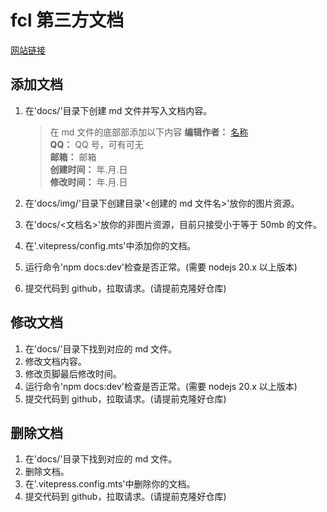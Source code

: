 # fcl 第三方文档

[网站链接](https://docs.ningmo.fun)

## 添加文档

1. 在'docs/'目录下创建 md 文件并写入文档内容。
   > 在 md 文件的底部部添加以下内容
   **编辑作者：** [名称](相关链接)  
    **QQ：** QQ 号，可有可无  
    **邮箱：** 邮箱  
    **创建时间：** 年.月.日  
    **修改时间：** 年.月.日  

2. 在'docs/img/'目录下创建目录'<创建的 md 文件名>'放你的图片资源。
3. 在'docs/<文档名>'放你的非图片资源，目前只接受小于等于 50mb 的文件。
4. 在'.vitepress/config.mts'中添加你的文档。
5. 运行命令'npm docs:dev'检查是否正常。(需要 nodejs 20.x 以上版本)
6. 提交代码到 github，拉取请求。(请提前克隆好仓库)

## 修改文档

1. 在'docs/'目录下找到对应的 md 文件。
2. 修改文档内容。
3. 修改页脚最后修改时间。
4. 运行命令'npm docs:dev'检查是否正常。(需要 nodejs 20.x 以上版本)
5. 提交代码到 github，拉取请求。(请提前克隆好仓库)

## 删除文档

1. 在'docs/'目录下找到对应的 md 文件。
2. 删除文档。
3. 在'.vitepress.config.mts'中删除你的文档。
4. 提交代码到 github，拉取请求。(请提前克隆好仓库)
